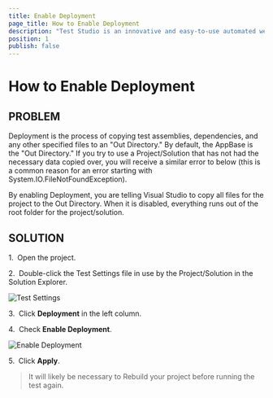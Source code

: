 ```yaml
---
title: Enable Deployment
page_title: How to Enable Deployment
description: "Test Studio is an innovative and easy-to-use automated web, WPF and load testing solution. Test Studio tests support essential technologies like ASP.NET AJAX, Silverlight, PHP and MVC. HTML5, Testing framework, functional testing, performance testing, load testing, exploratory testing, manual testing."
position: 1
publish: false
---
```

# How to Enable Deployment

## PROBLEM

Deployment is the process of copying test assemblies, dependencies, and any other specified files to an "Out Directory." By default, the AppBase is the "Out Directory." If you try to use a Project/Solution that has not had the necessary data copied over, you will receive a similar error to below (this is a common reason for an error starting with System.IO.FileNotFoundException).

By enabling Deployment, you are telling Visual Studio to copy all files for the project to the Out Directory. When it is disabled, everything runs out of the root folder for the project/solution.

## SOLUTION

1.&nbsp; Open the project. 

2.&nbsp; Double-click the Test Settings file in use by the Project/Solution in the Solution Explorer. 

![Test Settings][1]

3.&nbsp; Click **Deployment** in the left column. 

4.&nbsp; Check **Enable Deployment**. 

![Enable Deployment][2]

5.&nbsp; Click **Apply**. 

> It will likely be necessary to Rebuild your project before running the test again.

[1]: /img/troubleshooting-guide/visual-studio-tg/enable-deployment/fig1.png
[2]: /img/troubleshooting-guide/visual-studio-tg/enable-deployment/fig2.png